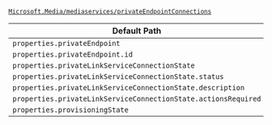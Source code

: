 [`Microsoft.Media/mediaservices/privateEndpointConnections`](https://docs.microsoft.com/en-us/azure/templates/microsoft.media/mediaservices/privateendpointconnections)

| Default Path | Alias |
|---|---|
| `properties.privateEndpoint` | `Microsoft.Media/mediaservices/privateEndpointConnections/privateEndpoint` |
| `properties.privateEndpoint.id` | `Microsoft.Media/mediaservices/privateEndpointConnections/privateEndpoint.id` |
| `properties.privateLinkServiceConnectionState` | `Microsoft.Media/mediaservices/privateEndpointConnections/privateLinkServiceConnectionState` |
| `properties.privateLinkServiceConnectionState.status` | `Microsoft.Media/mediaservices/privateEndpointConnections/privateLinkServiceConnectionState.status` |
| `properties.privateLinkServiceConnectionState.description` | `Microsoft.Media/mediaservices/privateEndpointConnections/privateLinkServiceConnectionState.description` |
| `properties.privateLinkServiceConnectionState.actionsRequired` | `Microsoft.Media/mediaservices/privateEndpointConnections/privateLinkServiceConnectionState.actionsRequired` |
| `properties.provisioningState` | `Microsoft.Media/mediaservices/privateEndpointConnections/provisioningState` |

